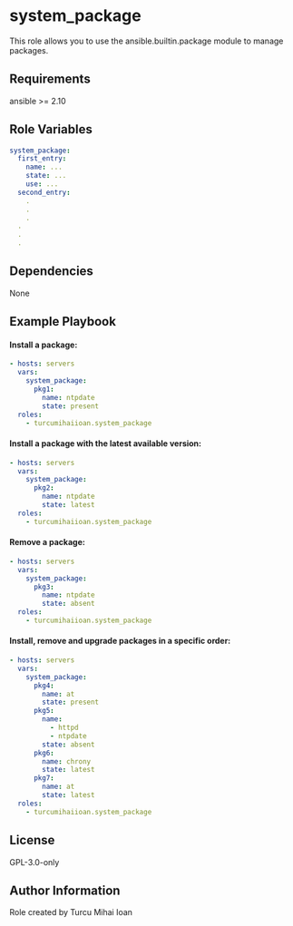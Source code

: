 system_package
=========

This role allows you to use the ansible.builtin.package module to manage packages.

Requirements
------------

ansible >= 2.10

Role Variables
--------------

```yml
system_package:
  first_entry:
    name: ...
    state: ...
    use: ...
  second_entry:
    .
    .
    .
  .
  .
  .
```

Dependencies
------------

None

Example Playbook
----------------

#### Install a package:
```yml
- hosts: servers
  vars:
    system_package:
      pkg1:
        name: ntpdate
        state: present
  roles:
    - turcumihaiioan.system_package
```

#### Install a package with the latest available version:
```yml
- hosts: servers
  vars:
    system_package:
      pkg2:
        name: ntpdate
        state: latest
  roles:
    - turcumihaiioan.system_package
```

#### Remove a package:
```yml
- hosts: servers
  vars:
    system_package:
      pkg3:
        name: ntpdate
        state: absent
  roles:
    - turcumihaiioan.system_package
```

#### Install, remove and upgrade packages in a specific order:
```yml
- hosts: servers
  vars:
    system_package:
      pkg4:
        name: at
        state: present
      pkg5:
        name:
          - httpd
          - ntpdate
        state: absent
      pkg6:
        name: chrony
        state: latest
      pkg7:
        name: at
        state: latest
  roles:
    - turcumihaiioan.system_package
```

License
-------

GPL-3.0-only

Author Information
------------------

Role created by Turcu Mihai Ioan
